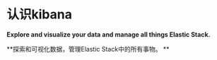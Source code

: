 # 认识kibana

**Explore and visualize your data and manage all things Elastic Stack.**

**探索和可视化数据，管理Elastic Stack中的所有事物。
**

